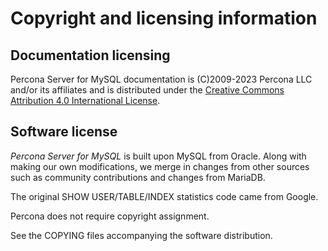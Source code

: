 # Copyright and licensing information

## Documentation licensing

Percona Server for MySQL documentation is (C)2009-2023 Percona LLC and/or its affiliates and is distributed under the [Creative Commons Attribution 4.0 International License](https://creativecommons.org/licenses/by/4.0/).

## Software license

*Percona Server for MySQL* is built upon MySQL from Oracle. Along with making our own
modifications, we merge in changes from other sources such as community
contributions and changes from MariaDB.

The original SHOW USER/TABLE/INDEX statistics code came from Google.

Percona does not require copyright assignment.

See the COPYING files accompanying the software distribution.
